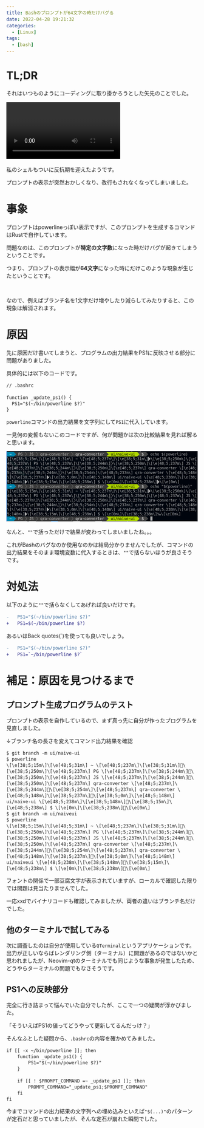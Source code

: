 ```yaml
---
title: Bashのプロンプトが64文字の時だけバグる
date: 2022-04-28 19:21:32
categories:
  - [Linux]
tags:
  - [bash]
---
```


# TL;DR

それはいつものようにコーディングに取り掛かろうとした矢先のことでした。

![](../../videos/capture-20220428.mp4)

私のシェルもついに反抗期を迎えたようです。

プロンプトの表示が突然おかしくなり、改行もされなくなってしまいました。

# 事象

プロンプトはpowerlineっぽい表示ですが、このプロンプトを生成するコマンドはRustで自作しています。

問題なのは、このプロンプトが**特定の文字数**になった時だけバグが起きてしまうということです。

つまり、プロンプトの表示幅が**64文字**になった時にだけこのような現象が生じたということです。

<br>

なので、例えばブランチ名を1文字だけ増やしたり減らしてみたりすると、この現象は解消されます。

# 原因

先に原因だけ書いてしまうと、プログラムの出力結果をPS1に反映させる部分に問題がありました。

具体的には以下のコードです。

```
// .bashrc

function _update_ps1() {
  PS1="$(~/bin/powerline $?)"
}
```

`powerline`コマンドの出力結果を文字列にして`PS1`に代入しています。

一見何の変哲もないこのコードですが、何が問題かは次の比較結果を見れば解ると思います。

![](../../images/powerline.png)

なんと、`""`で括っただけで結果が変わってしまいましたね。。。

これがBashのバグなのか使用なのかは結局分かりませんでしたが、コマンドの出力結果をそのまま環境変数に代入するときは、`""`で括らないほうが良さそうです。

# 対処法

以下のように`""`で括らなくしてあげれば良いだけです。

```diff
-   PS1="$(~/bin/powerline $?)"
+   PS1=$(~/bin/powerline $?)
```

あるいはBack quotes(\`)を使っても良いでしょう。

```diff
-   PS1="$(~/bin/powerline $?)"
+   PS1=`~/bin/powerline $?`
```

# 補足：原因を見つけるまで

## プロンプト生成プログラムのテスト

プロンプトの表示を自作しているので、まず真っ先に自分が作ったプログラムを見直しました。

↓ブランチ名の長さを変えてコマンド出力結果を確認

```console
$ git branch -m ui/naive-ui
$ powerline
\[\e[38;5;15m\]\[\e[48;5;31m\] ~ \[\e[48;5;237m\]\[\e[38;5;31m\]\[\e[38;5;250m\]\[\e[48;5;237m\] PG \[\e[48;5;237m\]\[\e[38;5;244m\]\[\e[38;5;250m\]\[\e[48;5;237m\] JS \[\e[48;5;237m\]\[\e[38;5;244m\]\[\e[38;5;250m\]\[\e[48;5;237m\] qra-converter \[\e[48;5;237m\]\[\e[38;5;244m\]\[\e[38;5;254m\]\[\e[48;5;237m\] qra-converter \[\e[48;5;148m\]\[\e[38;5;237m\]\[\e[38;5;0m\]\[\e[48;5;148m\] ui/naive-ui \[\e[48;5;238m\]\[\e[38;5;148m\]\[\e[38;5;15m\]\[\e[48;5;238m\] $ \[\e[0m\]\[\e[38;5;238m\]\[\e[0m\] 
$ git branch -m ui/naiveui
$ powerline
\[\e[38;5;15m\]\[\e[48;5;31m\] ~ \[\e[48;5;237m\]\[\e[38;5;31m\]\[\e[38;5;250m\]\[\e[48;5;237m\] PG \[\e[48;5;237m\]\[\e[38;5;244m\]\[\e[38;5;250m\]\[\e[48;5;237m\] JS \[\e[48;5;237m\]\[\e[38;5;244m\]\[\e[38;5;250m\]\[\e[48;5;237m\] qra-converter \[\e[48;5;237m\]\[\e[38;5;244m\]\[\e[38;5;254m\]\[\e[48;5;237m\] qra-converter \[\e[48;5;148m\]\[\e[38;5;237m\]\[\e[38;5;0m\]\[\e[48;5;148m\] ui/naiveui \[\e[48;5;238m\]\[\e[38;5;148m\]\[\e[38;5;15m\]\[\e[48;5;238m\] $ \[\e[0m\]\[\e[38;5;238m\]\[\e[0m\] 
```

フォントの関係で一部豆腐文字が表示されていますが、ローカルで確認した限りでは問題は見当たりませんでした。

一応xxdでバイナリコードも確認してみましたが、両者の違いはブランチ名だけでした。

## 他のターミナルで試してみる

次に調査したのは自分が使用している`QTerminal`というアプリケーションです。出力が正しいならばレンダリング側（ターミナル）に問題があるのではないかと思われましたが、Neovim-qtのターミナルでも同じような事象が発生したため、どうやらターミナルの問題でもなさそうです。

## PS1への反映部分

完全に行き詰まって悩んでいた自分でしたが、ここで一つの疑問が浮かびました。

「そういえばPS1の値ってどうやって更新してるんだっけ？」

そんなふとした疑問から、`.bashrc`の内容を確かめてみました。

```
if [[ -x ~/bin/powerline ]]; then
    function _update_ps1() {
        PS1="$(~/bin/powerline $?)"
    }

    if [[ ! $PROMPT_COMMAND =~ _update_ps1 ]]; then
        PROMPT_COMMAND="_update_ps1;$PROMPT_COMMAND"
    fi
fi
```

今までコマンドの出力結果の文字列への埋め込みといえば`"$(...)"`のパターンが定石だと思っていましたが、そんな定石が崩れた瞬間でした。
